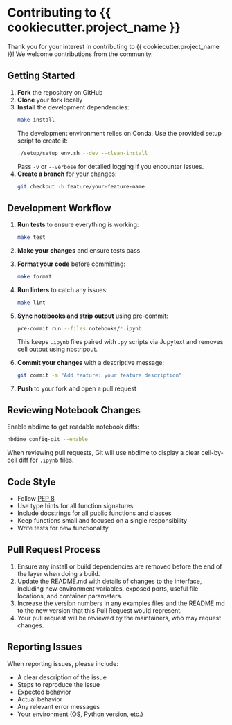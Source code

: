 # Contributing to {{ cookiecutter.project_name }}

Thank you for your interest in contributing to {{ cookiecutter.project_name }}! We welcome contributions from the community.

## Getting Started

1. **Fork** the repository on GitHub
2. **Clone** your fork locally
3. **Install** the development dependencies:
   ```bash
   make install
   ```
   The development environment relies on Conda. Use the provided setup script to
   create it:
   ```bash
   ./setup/setup_env.sh --dev --clean-install
   ```
   Pass `-v` or `--verbose` for detailed logging if you encounter issues.
4. **Create a branch** for your changes:
   ```bash
   git checkout -b feature/your-feature-name
   ```

## Development Workflow

1. **Run tests** to ensure everything is working:
   ```bash
   make test
   ```

2. **Make your changes** and ensure tests pass

3. **Format your code** before committing:
   ```bash
   make format
   ```

4. **Run linters** to catch any issues:
   ```bash
   make lint
   ```
5. **Sync notebooks and strip output** using pre-commit:
   ```bash
   pre-commit run --files notebooks/*.ipynb
   ```
   This keeps `.ipynb` files paired with `.py` scripts via Jupytext and removes
   cell output using nbstripout.

6. **Commit your changes** with a descriptive message:
   ```bash
   git commit -m "Add feature: your feature description"
   ```

7. **Push** to your fork and open a pull request

## Reviewing Notebook Changes

Enable nbdime to get readable notebook diffs:

```bash
nbdime config-git --enable
```

When reviewing pull requests, Git will use nbdime to display a clear cell-by-cell
diff for `.ipynb` files.

## Code Style

- Follow [PEP 8](https://www.python.org/dev/peps/pep-0008/)
- Use type hints for all function signatures
- Include docstrings for all public functions and classes
- Keep functions small and focused on a single responsibility
- Write tests for new functionality

## Pull Request Process

1. Ensure any install or build dependencies are removed before the end of the layer when doing a build.
2. Update the README.md with details of changes to the interface, including new environment variables, exposed ports, useful file locations, and container parameters.
3. Increase the version numbers in any examples files and the README.md to the new version that this Pull Request would represent.
4. Your pull request will be reviewed by the maintainers, who may request changes.

## Reporting Issues

When reporting issues, please include:

- A clear description of the issue
- Steps to reproduce the issue
- Expected behavior
- Actual behavior
- Any relevant error messages
- Your environment (OS, Python version, etc.)
